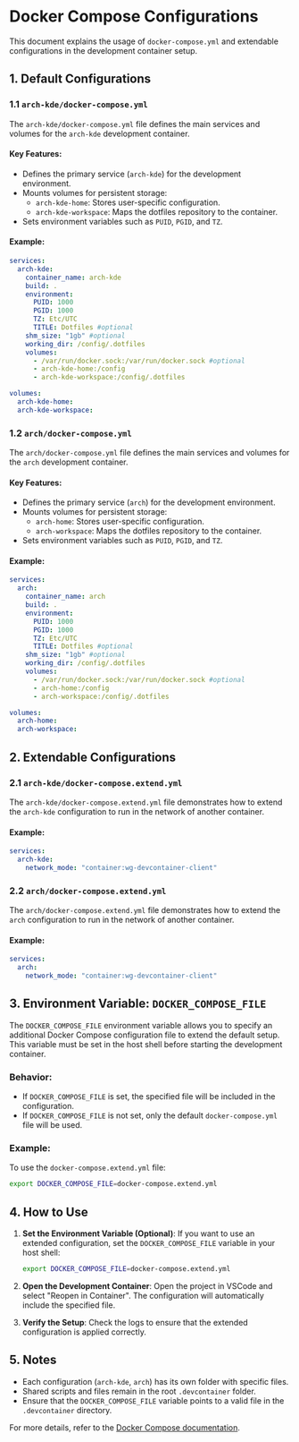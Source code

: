 # Docker Compose Configurations

This document explains the usage of `docker-compose.yml` and extendable configurations in the development container setup.

## 1. Default Configurations

### 1.1 `arch-kde/docker-compose.yml`

The `arch-kde/docker-compose.yml` file defines the main services and volumes for the `arch-kde` development container.

#### Key Features:
- Defines the primary service (`arch-kde`) for the development environment.
- Mounts volumes for persistent storage:
  - `arch-kde-home`: Stores user-specific configuration.
  - `arch-kde-workspace`: Maps the dotfiles repository to the container.
- Sets environment variables such as `PUID`, `PGID`, and `TZ`.

#### Example:
```yaml
services:
  arch-kde:
    container_name: arch-kde
    build: .
    environment:
      PUID: 1000
      PGID: 1000
      TZ: Etc/UTC
      TITLE: Dotfiles #optional
    shm_size: "1gb" #optional
    working_dir: /config/.dotfiles
    volumes:
      - /var/run/docker.sock:/var/run/docker.sock #optional
      - arch-kde-home:/config
      - arch-kde-workspace:/config/.dotfiles

volumes:
  arch-kde-home:
  arch-kde-workspace:
```

### 1.2 `arch/docker-compose.yml`

The `arch/docker-compose.yml` file defines the main services and volumes for the `arch` development container.

#### Key Features:
- Defines the primary service (`arch`) for the development environment.
- Mounts volumes for persistent storage:
  - `arch-home`: Stores user-specific configuration.
  - `arch-workspace`: Maps the dotfiles repository to the container.
- Sets environment variables such as `PUID`, `PGID`, and `TZ`.

#### Example:
```yaml
services:
  arch:
    container_name: arch
    build: .
    environment:
      PUID: 1000
      PGID: 1000
      TZ: Etc/UTC
      TITLE: Dotfiles #optional
    shm_size: "1gb" #optional
    working_dir: /config/.dotfiles
    volumes:
      - /var/run/docker.sock:/var/run/docker.sock #optional
      - arch-home:/config
      - arch-workspace:/config/.dotfiles

volumes:
  arch-home:
  arch-workspace:
```

## 2. Extendable Configurations

### 2.1 `arch-kde/docker-compose.extend.yml`

The `arch-kde/docker-compose.extend.yml` file demonstrates how to extend the `arch-kde` configuration to run in the network of another container.

#### Example:
```yaml
services:
  arch-kde:
    network_mode: "container:wg-devcontainer-client"
```

### 2.2 `arch/docker-compose.extend.yml`

The `arch/docker-compose.extend.yml` file demonstrates how to extend the `arch` configuration to run in the network of another container.

#### Example:
```yaml
services:
  arch:
    network_mode: "container:wg-devcontainer-client"
```

## 3. Environment Variable: `DOCKER_COMPOSE_FILE`

The `DOCKER_COMPOSE_FILE` environment variable allows you to specify an additional Docker Compose configuration file to extend the default setup. This variable must be set in the host shell before starting the development container.

### Behavior:
- If `DOCKER_COMPOSE_FILE` is set, the specified file will be included in the configuration.
- If `DOCKER_COMPOSE_FILE` is not set, only the default `docker-compose.yml` file will be used.

### Example:
To use the `docker-compose.extend.yml` file:
```bash
export DOCKER_COMPOSE_FILE=docker-compose.extend.yml
```

## 4. How to Use

1. **Set the Environment Variable (Optional)**:
   If you want to use an extended configuration, set the `DOCKER_COMPOSE_FILE` variable in your host shell:
   ```bash
   export DOCKER_COMPOSE_FILE=docker-compose.extend.yml
   ```

2. **Open the Development Container**:
   Open the project in VSCode and select "Reopen in Container". The configuration will automatically include the specified file.

3. **Verify the Setup**:
   Check the logs to ensure that the extended configuration is applied correctly.

## 5. Notes
- Each configuration (`arch-kde`, `arch`) has its own folder with specific files.
- Shared scripts and files remain in the root `.devcontainer` folder.
- Ensure that the `DOCKER_COMPOSE_FILE` variable points to a valid file in the `.devcontainer` directory.

For more details, refer to the [Docker Compose documentation](https://docs.docker.com/compose/).
